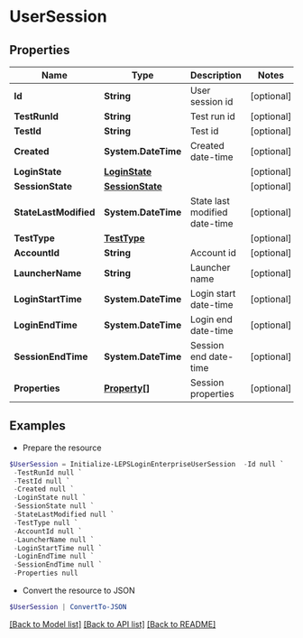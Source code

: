 # UserSession
## Properties

Name | Type | Description | Notes
------------ | ------------- | ------------- | -------------
**Id** | **String** | User session id | [optional] 
**TestRunId** | **String** | Test run id | [optional] 
**TestId** | **String** | Test id | [optional] 
**Created** | **System.DateTime** | Created date-time | [optional] 
**LoginState** | [**LoginState**](LoginState.md) |  | [optional] 
**SessionState** | [**SessionState**](SessionState.md) |  | [optional] 
**StateLastModified** | **System.DateTime** | State last modified date-time | [optional] 
**TestType** | [**TestType**](TestType.md) |  | [optional] 
**AccountId** | **String** | Account id | [optional] 
**LauncherName** | **String** | Launcher name | [optional] 
**LoginStartTime** | **System.DateTime** | Login start date-time | [optional] 
**LoginEndTime** | **System.DateTime** | Login end date-time | [optional] 
**SessionEndTime** | **System.DateTime** | Session end date-time | [optional] 
**Properties** | [**Property[]**](Property.md) | Session properties | [optional] 

## Examples

- Prepare the resource
```powershell
$UserSession = Initialize-LEPSLoginEnterpriseUserSession  -Id null `
 -TestRunId null `
 -TestId null `
 -Created null `
 -LoginState null `
 -SessionState null `
 -StateLastModified null `
 -TestType null `
 -AccountId null `
 -LauncherName null `
 -LoginStartTime null `
 -LoginEndTime null `
 -SessionEndTime null `
 -Properties null
```

- Convert the resource to JSON
```powershell
$UserSession | ConvertTo-JSON
```

[[Back to Model list]](../README.md#documentation-for-models) [[Back to API list]](../README.md#documentation-for-api-endpoints) [[Back to README]](../README.md)


